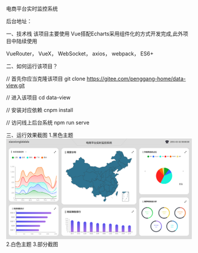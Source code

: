 电商平台实时监控系统

 后台地址：
 
 一、技术栈
该项目主要使用 Vue搭配Echarts采用组件化的方式开发完成,此外项目中陆续使用

VueRouter，
VueX，
WebSocket，
axios，
webpack，
ES6+

二、如何运行该项目？

// 首先你应当克隆该项目
git clone https://gitee.com/penggang-home/data-view.git

// 进入该项目
cd data-view

// 安装对应依赖
cnpm install

// 访问线上后台系统
npm run serve

三、运行效果截图
 1.黑色主题 ![Image text](https://raw.githubusercontent.com/toria20/im-storage/main/vision/success.png)
 2.白色主题
 3.部分截图
